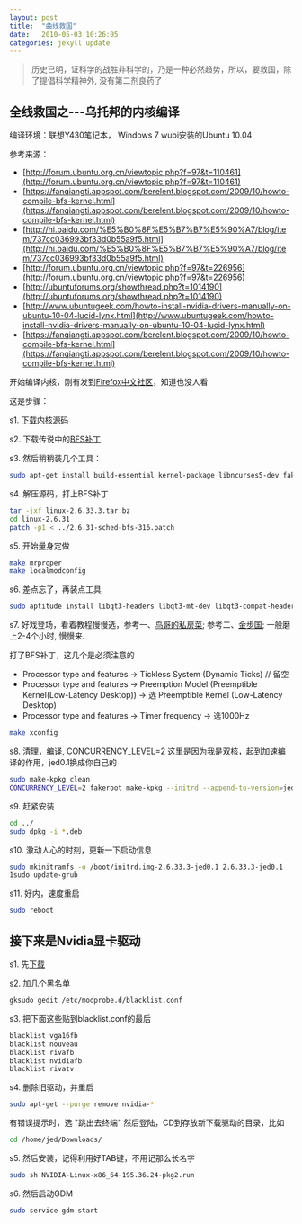 ```yaml
---
layout: post
title:  "曲线救国"
date:   2010-05-03 10:26:05
categories: jekyll update
---
```


> 历史已明，证科学的战胜非科学的，乃是一种必然趋势，所以，要救国，除了提倡科学精神外, 没有第二剂良药了

## 全线救国之---乌托邦的内核编译

编译环境：联想Y430笔记本， Windows 7 wubi安装的Ubuntu 10.04

参考来源：

* [http://forum.ubuntu.org.cn/viewtopic.php?f=97&t=110461](http://forum.ubuntu.org.cn/viewtopic.php?f=97&t=110461)
* [https://fanqiangti.appspot.com/berelent.blogspot.com/2009/10/howto-compile-bfs-kernel.html](https://fanqiangti.appspot.com/berelent.blogspot.com/2009/10/howto-compile-bfs-kernel.html)
* [http://hi.baidu.com/%E5%B0%8F%E5%B7%B7%E5%90%A7/blog/item/737cc036993bf33d0b55a9f5.html](http://hi.baidu.com/%E5%B0%8F%E5%B7%B7%E5%90%A7/blog/item/737cc036993bf33d0b55a9f5.html)
* [http://forum.ubuntu.org.cn/viewtopic.php?f=97&t=226956](http://forum.ubuntu.org.cn/viewtopic.php?f=97&t=226956)
* [http://ubuntuforums.org/showthread.php?t=1014190](http://ubuntuforums.org/showthread.php?t=1014190)
* [http://www.ubuntugeek.com/howto-install-nvidia-drivers-manually-on-ubuntu-10-04-lucid-lynx.html](http://www.ubuntugeek.com/howto-install-nvidia-drivers-manually-on-ubuntu-10-04-lucid-lynx.html)
* [https://fanqiangti.appspot.com/berelent.blogspot.com/2009/10/howto-compile-bfs-kernel.html](https://fanqiangti.appspot.com/berelent.blogspot.com/2009/10/howto-compile-bfs-kernel.html)

开始编译内核，刚有发到<a href="http://www.firefox.net.cn/forum/viewtopic.php?t=31271" target="_blank">Firefox中文社区</a>，知道也没人看

这是步骤：

s1. <a href="http://www.kernel.org/" target="_blank">下载内核源码</a>

s2. 下载传说中的<a href="http://ck.kolivas.org/patches/bfs/" target="_blank">BFS补丁</a>

s3. 然后稍稍装几个工具：

```bash
sudo apt-get install build-essential kernel-package libncurses5-dev fakeroot
```

s4. 解压源码，打上BFS补丁

```bash
tar -jxf linux-2.6.33.3.tar.bz
cd linux-2.6.31
patch -p1 < ../2.6.31-sched-bfs-316.patch
```

s5. 开始量身定做

```bash
make mrproper
make localmodconfig
```

s6. 差点忘了，再装点工具

```bash
sudo aptitude install libqt3-headers libqt3-mt-dev libqt3-compat-headers  libqt3-mt
```

s7. 好戏登场，看着教程慢慢选，参考一、<a href="http://linux.vbird.org/linux_basic/0540kernel.php" target="_blank">鸟哥的私房菜</a>; 参考二、<a href="http://lamp.linux.gov.cn/Linux/kernel_options.html" target="_blank">金步国</a>; 一般磨上2-4个小时, 慢慢来.

打了BFS补丁，这几个是必须注意的

* Processor type and features -> Tickless System (Dynamic Ticks) // 留空
* Processor type and features -> Preemption Model (Preemptible Kernel(Low-Latency Desktop)) -> 选 Preemptible Kernel (Low-Latency Desktop)
* Processor type and features -> Timer frequency -> 选1000Hz


```bash
make xconfig
```

s8. 清理，编译, CONCURRENCY_LEVEL=2 这里是因为我是双核，起到加速编译的作用，jed0.1换成你自己的

```bash
sudo make-kpkg clean
CONCURRENCY_LEVEL=2 fakeroot make-kpkg --initrd --append-to-version=jed0.1 kernel-image kernel-headers
```

s9. 赶紧安装

```bash
cd ../
sudo dpkg -i *.deb
```

s10. 激动人心的时刻，更新一下启动信息

```bash
sudo mkinitramfs -o /boot/initrd.img-2.6.33.3-jed0.1 2.6.33.3-jed0.1
1sudo update-grub
```

s11. 好内，速度重启

```bash
sudo reboot
```

## 接下来是Nvidia显卡驱动

s1. 先<a href="http://www.nvidia.com/Download/index5.aspx?lang=en-us" target="_blank">下载</a>

s2. 加几个黑名单

```bash
gksudo gedit /etc/modprobe.d/blacklist.conf
```

s3. 把下面这些贴到blacklist.conf的最后

```bash
blacklist vga16fb
blacklist nouveau
blacklist rivafb
blacklist nvidiafb
blacklist rivatv
```

s4. 删除旧驱动，并重启

```bash
sudo apt-get --purge remove nvidia-*
```

有错误提示时，选 "跳出去终端"
然后登陆，CD到存放新下载驱动的目录，比如

```bash
cd /home/jed/Downloads/
```

s5. 然后安装，记得利用好TAB键，不用记那么长名字

```bash
sudo sh NVIDIA-Linux-x86_64-195.36.24-pkg2.run
```

s6. 然后启动GDM

```bash
sudo service gdm start
```
